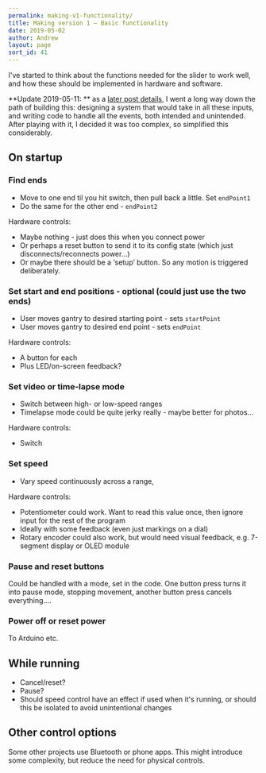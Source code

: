 ```yaml
---
permalink: making-v1-functionality/
title: Making version 1 – Basic functionality
date: 2019-05-02
author: Andrew
layout: page
sort_id: 41
---
```



I've started to think about the functions needed for the slider to work well, and how these should be implemented in hardware and software.

**Update 2019-05-11: ** as a [later post details](../coding-state-machine/), I went a long way down the path of building this: designing a system that would take in all these inputs, and writing code to handle all the events, both intended and unintended. After playing with it, I decided it was too complex, so simplified this considerably. 



## On startup

### Find ends

* Move to one end til you hit switch, then pull back a little. Set `endPoint1`
* Do the same for the other end - `endPoint2`

Hardware controls:

* Maybe nothing - just does this when you connect power
* Or perhaps a reset button to send it to its config state (which just disconnects/reconnects power…)
* Or maybe there should be a ‘setup’ button. So any motion is triggered deliberately.

### Set start and end positions - optional (could just use the two ends)

* User moves gantry to desired starting point - sets `startPoint`
* User moves gantry to desired end point - sets `endPoint`

Hardware controls:

* A button for each
* Plus LED/on-screen feedback?

### Set video or time-lapse mode

* Switch between high- or low-speed ranges
* Timelapse mode could be quite jerky really - maybe better for photos…

Hardware controls:

* Switch

### Set speed

* Vary speed continuously across a range, 

Hardware controls: 

* Potentiometer could work. Want to read this value once, then ignore input for the rest of the program
* Ideally with some feedback (even just markings on a dial)
* Rotary encoder could also work, but would need visual feedback, e.g. 7-segment display or OLED module


### Pause and reset buttons

Could be handled with a mode, set in the code. One button press turns it into pause mode, stopping movement, another button press cancels everything….

### Power off or reset power

To Arduino etc.


## While running

* Cancel/reset?
* Pause?
* Should speed control have an effect if used when it's running, or should this be isolated to avoid unintentional changes


## Other control options

Some other projects use Bluetooth or phone apps. This might introduce some complexity, but reduce the need for physical controls. 
